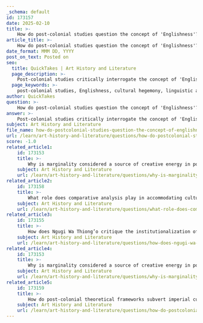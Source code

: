 ```yaml
---
_schema: default
id: 173157
date: 2025-02-10
title: >-
    How do post-colonial studies question the concept of 'Englishness'?
article_title: >-
    How do post-colonial studies question the concept of 'Englishness'?
date_format: MMM DD, YYYY
post_on_text: Posted on
seo:
  title: QuickTakes | Art History and Literature
  page_description: >-
    Post-colonial studies critically interrogate the concept of 'Englishness' by addressing cultural hegemony, linguistic alienation, and the representation of identity through hybridization and marginality.
  page_keywords: >-
    post-colonial studies, Englishness, cultural hegemony, linguistic alienation, representation of identity, hybridization, creolization, marginality, alternative narratives, Edward Said, Ngugi Wa Thiong’o
author: QuickTakes
question: >-
    How do post-colonial studies question the concept of 'Englishness'?
answer: >-
    Post-colonial studies critically interrogate the concept of 'Englishness' through various lenses, primarily focusing on the implications of cultural hegemony, linguistic alienation, and the representation of identity. Here are some key ways in which post-colonial studies question 'Englishness':\n\n1. **Critique of Cultural Hegemony**: Scholars like Ngugi Wa Thiong’o argue that the study of English literature often perpetuates cultural dominance by privileging Western narratives while marginalizing the voices and experiences of colonized peoples. This critique emphasizes the need to dismantle the hegemony of English studies, advocating for a more inclusive approach that recognizes the richness of post-colonial literatures and the complexities of their cultural contexts. By questioning the assumptions underpinning English studies, post-colonial theorists seek to highlight the contributions of diverse literary traditions that have been historically overlooked.\n\n2. **Linguistic Alienation**: Post-colonial writers often experience a disconnect between their lived realities and the language imposed upon them by colonial powers. This linguistic alienation raises questions about why colonized individuals should continue to embrace 'Englishness' as a marker of identity. Ngugi suggests that transforming the language to better express local realities is essential for reclaiming identity and fostering a sense of belonging. This transformation can involve blending languages, incorporating vernacular elements, and creating new linguistic forms that reflect the hybrid nature of post-colonial identities.\n\n3. **Representation of the 'Other'**: Post-colonial literature frequently critiques the ways in which Western discourse has constructed the 'Other.' Edward Said's concept of Orientalism illustrates how the West has historically portrayed Eastern cultures as exotic and inferior, reinforcing cultural hegemony. Post-colonial writers challenge these dominant narratives by using language to articulate their own realities and perspectives, thereby reclaiming agency and identity. This interrogation of imperial formations serves to highlight the complexities of identity and the impact of colonial legacies on personal and cultural narratives.\n\n4. **Hybridization and Creolization**: The emergence of hybrid forms of language in post-colonial literature reflects the fluidity of identity and the complexities of cultural exchange. This hybridization challenges traditional notions of language purity and emphasizes the dynamic nature of cultural identity. By blending elements of colonial and indigenous languages, post-colonial writers create new linguistic expressions that resonate with their unique experiences, further questioning the fixed nature of 'Englishness.'\n\n5. **Marginality as Creative Energy**: Post-colonial theory often views marginalization not merely as a disadvantage but as a source of creative energy. Writers from post-colonial contexts use their marginal positions to challenge monocentric perspectives and to articulate alternative narratives that reflect their diverse experiences. This re-evaluation of marginality contributes to a broader understanding of identity and cultural expression in a post-colonial world.\n\nIn summary, post-colonial studies question the concept of 'Englishness' by critiquing cultural hegemony, addressing linguistic alienation, challenging representations of the 'Other,' exploring hybrid identities, and recognizing the creative potential of marginal voices. These inquiries not only reshape the discourse around English studies but also contribute to a richer understanding of identity in the context of post-colonial literatures.
subject: Art History and Literature
file_name: how-do-postcolonial-studies-question-the-concept-of-englishness.md
url: /learn/art-history-and-literature/questions/how-do-postcolonial-studies-question-the-concept-of-englishness
score: -1.0
related_article1:
    id: 173153
    title: >-
        Why is marginality considered a source of creative energy in post-colonial theory?
    subject: Art History and Literature
    url: /learn/art-history-and-literature/questions/why-is-marginality-considered-a-source-of-creative-energy-in-postcolonial-theory
related_article2:
    id: 173158
    title: >-
        What role does comparative analysis play in accommodating cultural differences in post-colonial studies?
    subject: Art History and Literature
    url: /learn/art-history-and-literature/questions/what-role-does-comparative-analysis-play-in-accommodating-cultural-differences-in-postcolonial-studies
related_article3:
    id: 173155
    title: >-
        How does Ngugi Wa Thiong’o critique the institutionalization of English studies?
    subject: Art History and Literature
    url: /learn/art-history-and-literature/questions/how-does-ngugi-wa-thiongo-critique-the-institutionalization-of-english-studies
related_article4:
    id: 173153
    title: >-
        Why is marginality considered a source of creative energy in post-colonial theory?
    subject: Art History and Literature
    url: /learn/art-history-and-literature/questions/why-is-marginality-considered-a-source-of-creative-energy-in-postcolonial-theory
related_article5:
    id: 173159
    title: >-
        How do post-colonial theoretical frameworks subvert imperial cultural formations?
    subject: Art History and Literature
    url: /learn/art-history-and-literature/questions/how-do-postcolonial-theoretical-frameworks-subvert-imperial-cultural-formations
---
```


&nbsp;